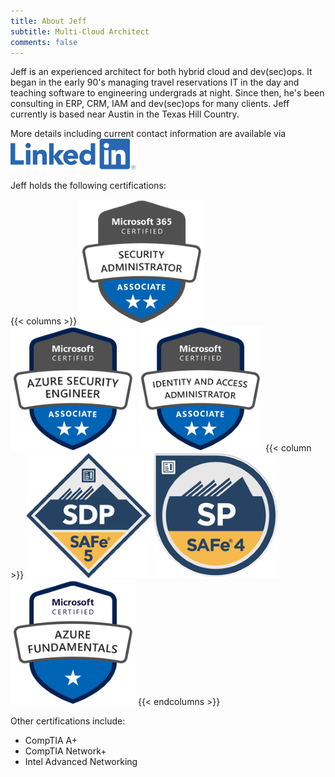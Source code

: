 ```yaml
---
title: About Jeff
subtitle: Multi-Cloud Architect
comments: false
---
```


Jeff is an experienced architect for both hybrid cloud and dev(sec)ops.  It began in the early 90's managing travel reservations IT in the day and teaching software to engineering undergrads at night.  Since then, he's been consulting in ERP, CRM, IAM and dev(sec)ops for many clients.  Jeff currently is based near Austin in the Texas Hill Country.  

More details including current contact information are available via [![LinkedIn](./LI-Logo.png)](https://www.linkedin.com/in/jeffbor)

Jeff holds the following certifications:

{{< columns >}}
[![M365 Security Admin](./microsoft365-security-administrator-associate.png)](https://docs.microsoft.com/learn/certifications/m365-security-administrator)
[![Azure Security Engineer](./azure-security-engineer-associate.png)](https://learn.microsoft.com/en-us/certifications/azure-security-engineer/)
[![Identity and Access Administrator](./identity-and-access-administrator-associate.png)](https://learn.microsoft.com/en-us/certifications/identity-and-access-administrator/)
{{< column >}}
[![Scaled Agile Framework Devops](./cert_mark_SDP_badge.png)](https://scaledagile.com/training/safe-devops/)
[![Scaled Agile Framework Practitioner](./cert_mark_SP_badge.png)](https://scaledagile.com/training/implementing-safe/)
[![Azure Fundamentals](./azure-fundamentals.png)](https://learn.microsoft.com/en-us/certifications/exams/az-900/)
{{< endcolumns >}}

Other certifications include:

- CompTIA A+
- CompTIA Network+
- Intel Advanced Networking
